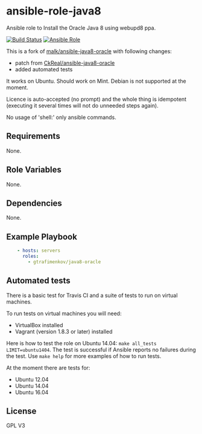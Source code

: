 ansible-role-java8
====================

Ansible role to Install the Oracle Java 8 using webupd8 ppa.

[![Build Status](https://travis-ci.org/gtrafimenkov/ansible-role-java8-oracle.svg)](http://travis-ci.org/gtrafimenkov/ansible-role-java8-oracle)
[![Ansible Role](https://img.shields.io/badge/role-gtrafimenkov%2Fjava8--oracle-blue.svg?maxAge=2592000)](https://galaxy.ansible.com/gtrafimenkov/java8-oracle)

This is a fork of [malk/ansible-java8-oracle](https://github.com/malk/ansible-java8-oracle) with following changes:
- patch from [CkReal/ansible-java8-oracle](https://github.com/CkReal/ansible-java8-oracle)
- added automated tests

It works on Ubuntu.  Should work on Mint.  Debian is not supported at the moment.

Licence is auto-accepted (no prompt) and the whole thing is idempotent
(executing it several times will not do unneeded steps again).

No usage of 'shell:' only ansible commands.

Requirements
------------
None.

Role Variables
--------------
None.

Dependencies
------------
None.

Example Playbook
----------------
```yaml
	- hosts: servers
	  roles:
		- gtrafimenkov/java8-oracle
```

Automated tests
---------------

There is a basic test for Travis CI and a suite of tests to run on virtual machines.

To run tests on virtual machines you will need:
- VirtualBox installed
- Vagrant (version 1.8.3 or later) installed

Here is how to test the role on Ubuntu 14.04: `make all_tests LIMIT=ubuntu1404`.  The test is successful if Ansible reports no failures during the test.  Use `make help` for more examples of how to run tests.

At the moment there are tests for:
- Ubuntu 12.04
- Ubuntu 14.04
- Ubuntu 16.04

License
-------
GPL V3
